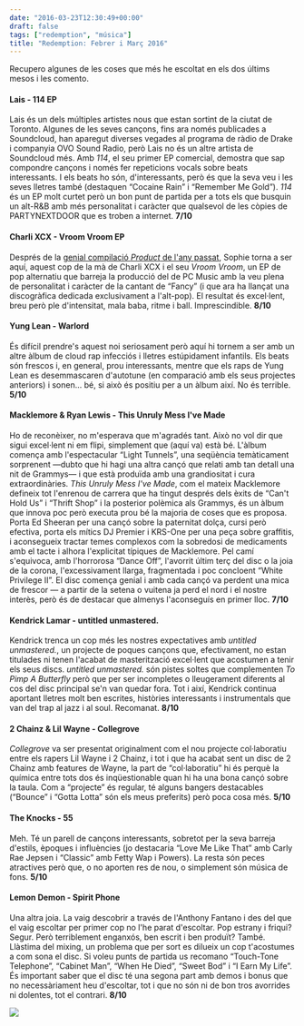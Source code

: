 ```yaml
---
date: "2016-03-23T12:30:49+00:00"
draft: false
tags: ["redemption", "música"]
title: "Redemption: Febrer i Març 2016"
---
```

Recupero algunes de les coses que més he escoltat en els dos últims mesos i les comento.

<!-- more -->

#### Lais - 114 EP

Lais és un dels múltiples artistes nous que estan sortint de la ciutat de Toronto. Algunes de les seves cançons, fins ara només publicades a Soundcloud, han aparegut diverses vegades al programa de ràdio de Drake i companyia OVO Sound Radio, però Lais no és un altre artista de Soundcloud més. Amb *114*, el seu primer EP comercial, demostra que sap compondre cançons i només fer repeticions vocals sobre beats interessants. I els beats ho són, d'interessants, però és que la seva veu i les seves lletres també (destaquen “Cocaine Rain” i “Remember Me Gold”). *114* és un EP molt curtet però un bon punt de partida per a tots els que busquin un alt-R&B amb més personalitat i caràcter que qualsevol de les còpies de PARTYNEXTDOOR que es troben a internet. **7/10**

#### Charli XCX - Vroom Vroom EP

Després de la [genial compilació *Product* de l'any passat](http://enricllonch.com/post/135632908054/els-20-%C3%A0lbums-del-2015), Sophie torna a ser aquí, aquest cop de la mà de Charli XCX i el seu *Vroom Vroom*, un EP de pop alternatiu que barreja la producció del de PC Music amb la veu plena de personalitat i caràcter de la cantant de “Fancy” (i que ara ha llançat una discogràfica dedicada exclusivament a l'alt-pop). El resultat és excel·lent, breu però ple d'intensitat, mala baba, ritme i ball. Imprescindible. **8/10**

#### Yung Lean - Warlord

És difícil prendre's aquest noi seriosament però aquí hi tornem a ser amb un altre àlbum de cloud rap infecciós i lletres estúpidament infantils. Els beats són frescos i, en general, prou interessants, mentre que els raps de Yung Lean es desemmascaren d'autotune (en comparació amb els seus projectes anteriors) i sonen... bé, si això és positiu per a un àlbum així. No és terrible. **5/10**

#### Macklemore & Ryan Lewis - This Unruly Mess I've Made

Ho de reconèixer, no m'esperava que m'agradés tant. Això no vol dir que sigui excel·lent ni em flipi, simplement que (aquí va) està bé. L'àlbum comença amb l'espectacular “Light Tunnels”, una seqüència temàticament sorprenent —dubto que hi hagi una altra cançó que relati amb tan detall una nit de Grammys— i que està produïda amb una grandiositat i cura extraordinàries. *This Unruly Mess I've Made*, com el mateix Macklemore defineix tot l'enrenou de carrera que ha tingut després dels èxits de “Can't Hold Us” i “Thrift Shop” i la posterior polèmica als Grammys, és un àlbum que innova poc però executa prou bé la majoria de coses que es proposa. Porta Ed Sheeran per una cançó sobre la paternitat dolça, cursi però efectiva, porta els mítics DJ Premier i KRS-One per una peça sobre graffitis, i aconsegueix tractar temes complexos com la sobredosi de medicaments amb el tacte i alhora l'explicitat típiques de Macklemore. Pel camí s'equivoca, amb l'horrorosa “Dance Off”, l'avorrit últim terç del disc o la joia de la corona, l'excessivament llarga, fragmentada i poc concloent “White Privilege II”. El disc comença genial i amb cada cançó va perdent una mica de frescor — a partir de la setena o vuitena ja perd el nord i el nostre interès, però és de destacar que almenys l'aconseguís en primer lloc. **7/10**

#### Kendrick Lamar - untitled unmastered.

Kendrick trenca un cop més les nostres expectatives amb *untitled unmastered.*, un projecte de poques cançons que, efectivament, no estan titulades ni tenen l'acabat de masterització excel·lent que acostumen a tenir els seus discs. *untitled unmastered.* són pistes soltes que complementen *To Pimp A Butterfly* però que per ser incompletes o lleugerament diferents al cos del disc principal se'n van quedar fora. Tot i així, Kendrick continua aportant lletres molt ben escrites, històries interessants i instrumentals que van del trap al jazz i al soul. Recomanat. **8/10**

#### 2 Chainz & Lil Wayne - Collegrove

*Collegrove* va ser presentat originalment com el nou projecte col·laboratiu entre els rapers Lil Wayne i 2 Chainz, i tot i que ha acabat sent un disc de 2 Chainz amb features de Wayne, la part de “col·laboratiu” hi és perquè la química entre tots dos és inqüestionable quan hi ha una bona cançó sobre la taula. Com a “projecte” és regular, té alguns bangers destacables (“Bounce” i “Gotta Lotta” són els meus preferits) però poca cosa més. **5/10**

#### The Knocks - 55

Meh. Té un parell de cançons interessants, sobretot per la seva barreja d'estils, èpoques i influències (jo destacaria “Love Me Like That” amb Carly Rae Jepsen i “Classic” amb Fetty Wap i Powers). La resta són peces atractives però que, o no aporten res de nou, o simplement són música de fons. **5/10**

#### Lemon Demon - Spirit Phone

Una altra joia. La vaig descobrir a través de l'Anthony Fantano i des del que el vaig escoltar per primer cop no l'he parat d'escoltar. Pop estrany i friqui? Segur. Però terriblement enganxós, ben escrit i ben produït? També. Llàstima del mixing, un problema que per sort es dilueix un cop t'acostumes a com sona el disc. Si voleu punts de partida us recomano “Touch-Tone Telephone”, “Cabinet Man”, “When He Died”, “Sweet Bod” i “I Earn My Life”. És important saber que el disc té una segona part amb demos i bonus que no necessàriament heu d'escoltar, tot i que no són ni de bon tros avorrides ni dolentes, tot el contrari. **8/10**

<img id="splashFade" src="http://i.imgur.com/kCFBJdm.jpg">
